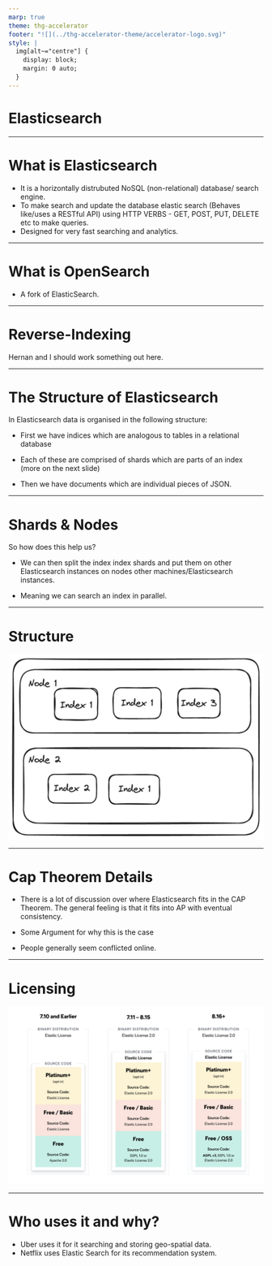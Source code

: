 ```yaml
---
marp: true
theme: thg-accelerator
footer: "![](../thg-accelerator-theme/accelerator-logo.svg)"
style: |
  img[alt~="centre"] {
    display: block;
    margin: 0 auto;
  }
---
```


# Elasticsearch

---

# What is Elasticsearch

- It is a horizontally distrubuted NoSQL (non-relational) database/ search engine.
- To make search and update the database elastic search (Behaves like/uses a RESTful API) using HTTP VERBS - GET, POST, PUT, DELETE etc to make queries.
- Designed for very fast searching and analytics.

---
# What is OpenSearch

- A fork of ElasticSearch.

---

# Reverse-Indexing

Hernan and I should work something out here.

---

# The Structure of Elasticsearch

In Elasticsearch data is organised in the following structure: 

- First we have indices which are analogous to tables in a relational database

- Each of these are comprised of shards which are parts of an index (more on the next slide)

- Then we have documents which are individual pieces of JSON.

---

# Shards & Nodes

So how does this help us?

- We can then split the index index shards and put them on other Elasticsearch instances on nodes 
other machines/Elasticsearch instances.

- Meaning we can search an index in parallel.

--- 
# Structure

![Excalidraw-of-structure](structure.png)


---
# Cap Theorem Details

- There is a lot of discussion over where Elasticsearch fits in the CAP Theorem. The general feeling is that it fits into AP with eventual consistency.

- Some Argument for why this is the case

- People generally seem conflicted online.
--- 

# Licensing 

![licensing](licensing.png)

---

# Who uses it and why?

- Uber uses it for it searching and storing geo-spatial data.
- Netflix uses Elastic Search for its recommendation system.